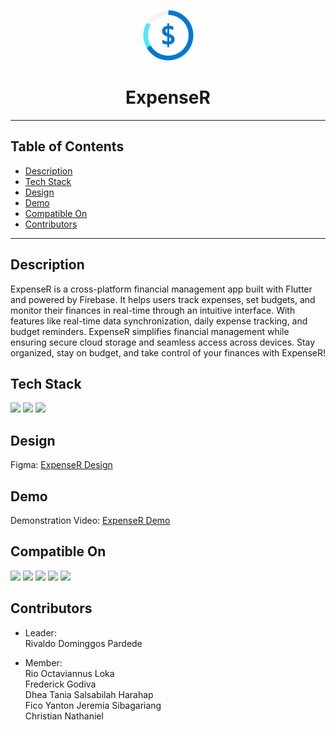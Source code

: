 <p align="center"><img src="images/ilogo.png"/></p>
<h1 align="center">ExpenseR</h1>

---

## Table of Contents
-   [Description](#description)
-   [Tech Stack](#tech-stack)
-   [Design](#design)
-   [Demo](#demo)
-   [Compatible On](#compatible-on)
-   [Contributors](#contributors)

---

## Description
ExpenseR is a cross-platform financial management app built with Flutter and powered by Firebase. It helps users track expenses, set budgets, and monitor their finances in real-time through an intuitive interface. With features like real-time data synchronization, daily expense tracking, and budget reminders. ExpenseR simplifies financial management while ensuring secure cloud storage and seamless access across devices. Stay organized, stay on budget, and take control of your finances with ExpenseR!



## Tech Stack
<a href="https://dart.dev/"><img src="https://skillicons.dev/icons?i=dart"/></a>
<a href="https://flutter.dev/"><img src="https://skillicons.dev/icons?i=flutter"/></a>
<a href="https://firebase.google.com/"><img src="https://skillicons.dev/icons?i=firebase"/></a>



## Design
Figma: <a href="https://www.figma.com/design/4enL2toOi9tpkYEUtTfnim/ExpenseR?node-id=6-300&t=oFj0DCD1RreUE9vo-1">ExpenseR Design</a>



## Demo
Demonstration Video: <a href="https://drive.google.com/file/d/1PDzRoHcNOZC2cZnaRRJjFVGoSu8Y2GN_/view?usp=drive_link">ExpenseR Demo</a>



## Compatible On
<p>
  <img src="https://img.shields.io/badge/Android-3DDC84?style=for-the-badge&logo=android&logoColor=white"/>
  <img src="https://img.shields.io/badge/iOS-000000?style=for-the-badge&logo=ios&logoColor=white"/>
  <img src="https://img.shields.io/badge/Google_chrome-4285F4?style=for-the-badge&logo=Google-chrome&logoColor=white"/>
  <img src="https://img.shields.io/badge/Windows-0078D6?style=for-the-badge&logo=windows&logoColor=white"/>
  <img src="https://img.shields.io/badge/Linux-FCC624?style=for-the-badge&logo=linux&logoColor=black"/>
</p>



## Contributors
- Leader:<br>
  Rivaldo Dominggos Pardede
  
- Member:<br>
  Rio Octaviannus Loka<br>
  Frederick Godiva<br>
  Dhea Tania Salsabilah Harahap<br>
  Fico Yanton Jeremia Sibagariang<br>
  Christian Nathaniel<br>
